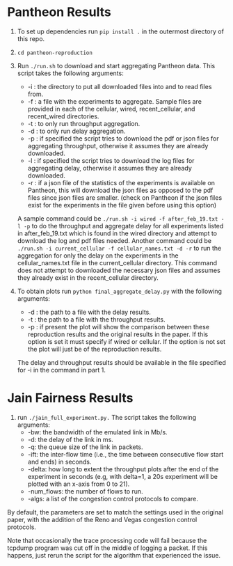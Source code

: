 # Pantheon Results

1. To set up dependencies run `pip install .` in the outermost directory of this repo.
2. `cd pantheon-reproduction`
3. Run `./run.sh` to download and start aggregating Pantheon data. This script takes the following arguments:
	* -i : the directory to put all downloaded files into and to read files from.
	* -f : a file with the experiments to aggregate. Sample files are provided in each of the cellular, wired, recent_cellular, and recent_wired directories.
	* -t : to only run throughput aggregation.
	* -d : to only run delay aggregation.
	* -p : if specified the script tries to download the pdf or json files for aggregating throughput, otherwise it assumes they are already downloaded.
	* -l : if specified the script tries to download the log files for aggregating delay, otherwise it assumes they are already downloaded.
	* -r : if a json file of the statistics of the experiments is available on Pantheon, this will download the json files as opposed to the pdf files since json files are smaller. (check on Pantheon if the json files exist for the experiments in the file given before using this option)

	A sample command could be `./run.sh -i wired -f after_feb_19.txt -l -p` to do the throughput and aggregate delay for all experiments listed in after_feb_19.txt which is found in the wired directory and attempt to download the log and pdf files needed. Another command could be `./run.sh -i current_cellular -f cellular_names.txt -d -r` to run the aggregation for only the delay on the experiments in the cellular_names.txt file in the current_cellular directory. This command does not attempt to downloaded the necessary json files and assumes they already exist in the recent_cellular directory.

4. To obtain plots run `python final_aggregate_delay.py` with the following arguments:
	* -d : the path to a file with the delay results.
	* -t : the path to a file with the throughput results.
	* -p : if present the plot will show the comparison between these reproduction results and the original results in the paper. If this option is set it must specify if wired or cellular. If the option is not set the plot will just be of the reproduction results.

	The delay and throughput results should be available in the file specified for -i in the command in part 1.

# Jain Fairness Results

1. run `./jain_full_experiment.py.` The script takes the following arguments:
	* -bw: the bandwidth of the emulated link in Mb/s.
	* -d: the delay of the link in ms.
	* -q: the queue size of the link in packets.
	* -ift: the inter-flow time (i.e., the time between consecutive flow start and ends) in seconds.
	* -delta: how long to extent the throughput plots after the end of the experiment in seconds (e.g, with delta=1, a 20s experiment will be plotted with an x-axis from 0 to 21).
	* -num_flows: the number of flows to run.
	* -algs: a list of the congestion control protocols to compare.

By default, the parameters are set to match the settings used in the original paper, with the addition of the Reno and Vegas congestion control protocols. 

Note that occasionally the trace processing code will fail because the tcpdump program was cut off in the middle of logging a packet. If this happens, just rerun the script for the algorithm that experienced the issue.
	

